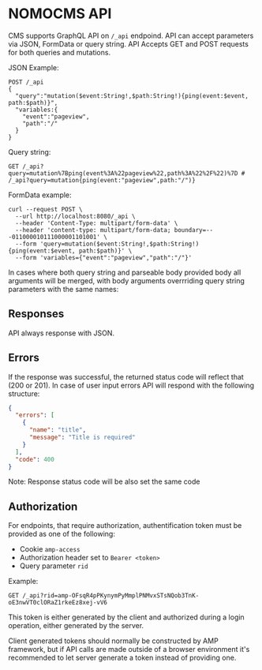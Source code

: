 # NOMOCMS API

CMS supports GraphQL API on `/_api` endpoind.
API can accept parameters via JSON, FormData or query string.
API Accepts GET and POST requests for both queries and mutations.

JSON Example:

```
POST /_api
{
  "query":"mutation($event:String!,$path:String!){ping(event:$event, path:$path)}",
  "variables:{
    "event":"pageview",
    "path":"/"
  }
}
```

Query string:

```
GET /_api?query=mutation%7Bping(event%3A%22pageview%22,path%3A%22%2F%22)%7D # /_api?query=mutation{ping(event:"pageview",path:"/")}
```

FormData example:

```
curl --request POST \
  --url http://localhost:8080/_api \
  --header 'Content-Type: multipart/form-data' \
  --header 'content-type: multipart/form-data; boundary=---011000010111000001101001' \
  --form 'query=mutation($event:String!,$path:String!){ping(event:$event, path:$path)}' \
  --form 'variables={"event":"pageview","path":"/"}'
```

In cases where both query string and parseable body provided body all arguments will be merged, with body arguments overrriding query string parameters with the same names:

## Responses

API always response with JSON.

## Errors

If the response was successful, the returned status code will reflect that (200 or 201).
In case of user input errors API will respond with the following structure:

```json
{
  "errors": [
    {
      "name": "title",
      "message": "Title is required"
    }
  ],
  "code": 400
}
```

Note: Response status code will be also set the same code

## Authorization

For endpoints, that require authorization, authentification token
must be provided as one of the following:

- Cookie `amp-access`
- Authorization header set to `Bearer <token>`
- Query parameter `rid`

Example:

```
GET /_api?rid=amp-OFsqR4pPKynymPyMmplPNMvxSTsNQob3TnK-oE3nwVT0clORaZ1rkeEz8xej-vV6
```

This token is either generated by the client and authorized during a login operation,
either generated by the server.

Client generated tokens should normally be constructed by AMP framework, but if API
calls are made outside of a browser environment it's recommended to let server
generate a token instead of providing one.
